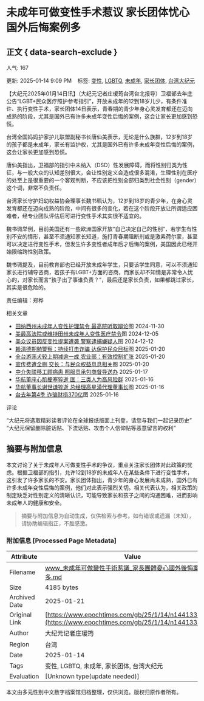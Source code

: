 # 未成年可做变性手术惹议 家长团体忧心国外后悔案例多

## 正文 { data-search-exclude }


人气: 167

更新: 2025-01-14 9:09 PM    标签: [变性](https://www.epochtimes.com/gb/tag/%E5%8F%98%E6%80%A7.html), [LGBTQ](https://www.epochtimes.com/gb/tag/lgbtq.html), [未成年](https://www.epochtimes.com/gb/tag/%E6%9C%AA%E6%88%90%E5%B9%B4.html), [家长团体](https://www.epochtimes.com/gb/tag/%E5%AE%B6%E9%95%BF%E5%9B%A2%E4%BD%93.html), [台湾大纪元](https://www.epochtimes.com/gb/tag/%E5%8F%B0%E6%B9%BE%E5%A4%A7%E7%BA%AA%E5%85%83.html)

【大纪元2025年01月14日讯】（大纪元记者庄瑷筠台湾台北报导）卫福部去年底公告“LGBT+民众医疗照护参考指引”，开放未成年的12到18岁儿少，有条件准许、执行变性手术，家长团体14日表示，青春期的青少年身心灵发育都还在迈向成熟的阶段，尤其是国外已有许多未成年变性后悔的案例，这会让家长更加感到恐慌。

台湾全国妈妈护家护儿联盟副秘书长唐仙美表示，无论是什么族群，12岁到18岁的孩子都是未成年，家长有监护权，尤其是国外已有许多未成年变性后悔的案例，这会让家长更加感到恐慌。

唐仙美指出，卫福部的指引中未纳入（DSD）性发展障碍，而将性别归类为性征，与一般大众的认知差别很大，会让性别定义会造成很多混淆，生理性别在医疗的处至上是很重要的一个客观判断，不应该把性别全部归类到社会性别（gender）这个词，非常不负责任。

台湾家长守护妇幼权益协会理事长魏书珮认为，12岁到18岁的青少年，在身心灵发育都还在迈向成熟的阶段，中间有很多的变化，若在这个阶段开放让所谓适应困难者，经专业团队评估后可进行变性手术其实很不适宜的。

魏书珮举例，目前美国还有一些欧洲国家开放“自己决定自己的性别”，若学生有性别不安的情形，甚至不须通知家长知道，施打青春期阻断剂或是激素荷尔蒙，甚至可以决定进行变性手术，但发生许多变性者成年后才后悔的案例，美国因此已经开始限缩跨性别政策。

魏书珮提及，目前教育部也已经开放未成年学生，只要该学生同意，可以不须通知家长进行辅导咨商，若孩子有LGBT+方面的咨商，而家长却不知情是非常令人忧心的，对家长而言“孩子出了事谁负责？”，最后还是家长负责，如果都跳过家长，其实是很危险的。

责任编辑：郑桦

相关文章

- [田纳西州未成年人变性护理禁令 最高院听取辩论](https://www.epochtimes.com/gb/24/11/29/n14381704.htm)图 2024-11-30
- [美最高法院或维持田州未成年人变性医疗禁令](https://www.epochtimes.com/gb/24/12/4/n14384628.htm)图 2024-12-05
- [美众议员因反变性提案遭袭 警察逮捕嫌疑人](https://www.epochtimes.com/gb/24/12/11/n14389255.htm)图 2024-12-12
- [赖清德期勉警察：持续打击诈骗 达保护民众目标](https://www.epochtimes.com/gb/25/1/20/n14417957.htm)图 2025-01-20
- [全台游荡犬较上期减逾一成 农业部：有效控制扩张](https://www.epochtimes.com/gb/25/1/20/n14418022.htm) 2025-01-20
- [宣传费遭全删 交长：与民众权益息息相关](https://www.epochtimes.com/gb/25/1/20/n14418028.htm)图 2025-01-20
- [中介失联移工顾病患 照服员承包商督导送办](https://www.epochtimes.com/gb/25/1/17/n14415864.htm) 2025-01-17
- [华航董座心肌梗塞猝逝 医：三类人为高风险群](https://www.epochtimes.com/gb/25/1/16/n14414901.htm) 2025-01-16
- [华航董事长谢世谦猝逝 总经理高星潢代理董事长](https://www.epochtimes.com/gb/25/1/16/n14414899.htm)图 2025-01-16
- [台去年第4季 诈骗财损370亿](https://www.epochtimes.com/gb/25/1/16/n14414833.htm)图 2025-01-16

评论

“大纪元将选取精彩读者评论在全球报纸版面上刊登，请您与我们一起记录历史” “大纪元保留删除脏话贴、下流话贴、攻击个人信仰贴等恶意留言的权利”
<!-- tcd_original_link https://www.epochtimes.com/gb/25/1/14/n14413337.htm -->


## 摘要与附加信息

<!-- tcd_abstract -->
本文讨论了关于未成年人可做变性手术的争议，重点关注家长团体对此政策的忧虑。根据卫福部的指引，允许12到18岁的未成年人在某些条件下进行变性手术，这引发了许多家长的不安。家长团体指出，青少年的身心发展尚未成熟，国外已有许多未成年变性后悔的案例，他们对此表示强烈关切。相关代表认为，相关政策的制定缺乏对性别定义的清晰认识，可能导致家长和孩子之间的沟通困难，进而影响未成年人的健康和安全。
<!-- tcd_abstract_end -->

> 摘要与附加信息为自动生成，仅供检索与参考。如有错误或遗漏（未知），请协助编辑指正，不胜感激。

### 附加信息 [Processed Page Metadata]

| Attribute       | Value                                  |
|-----------------|----------------------------------------|
| Filename        | www_未成年可做變性手術惹議_家長團體憂心國外後悔案例多.md                             |
| Size            | 4185 bytes                           |
| Archived Date   | 2025-01-21                             |
| Original Link   | [https://www.epochtimes.com/gb/25/1/14/n14413337.htm](https://www.epochtimes.com/gb/25/1/14/n14413337.htm)                       |
| Author          | 大纪元记者庄瑷筠                               |
| Region          | 台湾                               |
| Date            | 2025-01-14                                 |
| Tags            | 变性, LGBTQ, 未成年, 家长团体, 台湾大纪元                                 |
| Evaluation            | [Unknown type(update needed)]                                 |
<!-- tcd_table_end -->

本文由多元性别中文数字档案馆归档整理，仅供浏览。版权归原作者所有。

